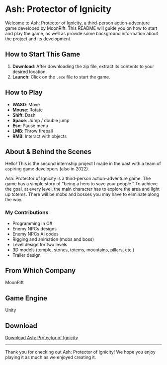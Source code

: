 # Ash: Protector of Ignicity

Welcome to Ash: Protector of Ignicity, a third-person action-adventure game developed by MoonRift. This README will guide you on how to start and play the game, as well as provide some background information about the project and its development.

## How to Start This Game

1. **Download**: After downloading the zip file, extract its contents to your desired location.
2. **Launch**: Click on the `.exe` file to start the game.

## How to Play

- **WASD**: Move
- **Mouse**: Rotate
- **Shift**: Dash
- **Space**: Jump / double jump
- **Esc**: Pause menu
- **LMB**: Throw fireball
- **RMB**: Interact with objects

## About & Behind the Scenes

Hello! This is the second internship project I made in the past with a team of aspiring game developers (also in 2022).

Ash: Protector of Ignicity is a third-person action-adventure game. The game has a simple story of "being a hero to save your people." To achieve the goal, at every level, the main character has to explore the area and light up totems. There will be mobs and bosses you may have to eliminate along the way.

### My Contributions

- Programming in C#
- Enemy NPCs designs
- Enemy NPCs AI codes
- Rigging and animation (mobs and boss)
- Level design for two levels
- 3D models (temple, stones, totems, mountains, pillars, etc.)
- Trailer design

## From Which Company

MoonRift

## Game Engine

Unity

## Download

[Download Ash: Protector of Ignicity](https://mindeveloper.itch.io/ash-protector-of-ignicity)

---

Thank you for checking out Ash: Protector of Ignicity! We hope you enjoy playing it as much as we enjoyed creating it.
